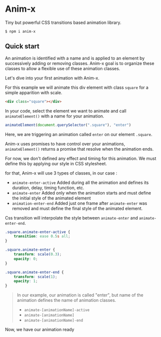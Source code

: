 # Anim-x

Tiny but powerful CSS transitions based animation library.

```sh-session
$ npm i anim-x
```

## Quick start

An animation is identified with a name and is applied to an element by successively adding or removing classes.
Anim-x goal is to organize these classes to allow a flexible use of these animation classes.

Let's dive into your first animation with Anim-x.

For this example we will animate this div element with class `square` for a simple apparition with scale.

```html
<div class="square"></div>
```

In your code, select the element we want to animate and call `animateElement()` with a name for your animation.

```js
animateElement(document.querySelector(".square"), "enter")
```

Here, we are triggering an animation called `enter` on our element `.square`.

Anim-x uses promises to have control over your animations, `animateElement()` returns a promise that resolve when the animation ends.

For now, we don't defined any effect and timing for this animation.
We must define this by applying our style in CSS stylesheet.

for that, Anim-x will use 3 types of classes, in our case :

* `animate-enter-active` Added during all the animation and defines its duration, delay, timing function, etc.
* `animate-enter` Added only when the animation starts and must define the initial style of the animated element
* `animation-enter-end` Added just one frame after `animate-enter` was removed and must define the final style of the animated element.

Css transition will interpolate the style between `animate-enter` and `animate-enter-end`.

```css
.square.animate-enter-active {
    transition: ease 0.5s all;
}

.square.animate-enter {
    transform: scale(0.3);
    opacity: 0;
}

.square.animate-enter-end {
    transform: scale(1);
    opacity: 1;
}
```

>In our example, our animation is called "enter", but name of the animation defines the name of animation classes.
>
> * `animate-[animationName]-active`
> * `animate-[animationName]`
> * `animate-[animationName]-end`

Now, we have our animation ready
